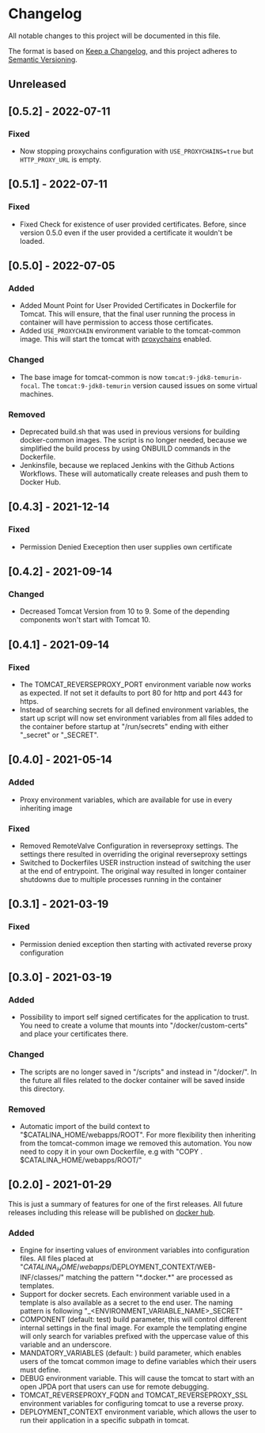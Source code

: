 # Changelog
All notable changes to this project will be documented in this file.

The format is based on [Keep a Changelog](https://keepachangelog.com/en/1.0.0/),
and this project adheres to [Semantic Versioning](https://semver.org/spec/v2.0.0.html).
## Unreleased
## [0.5.2] - 2022-07-11
### Fixed
- Now stopping proxychains configuration with `USE_PROXYCHAINS=true` but `HTTP_PROXY_URL` is empty.
## [0.5.1] - 2022-07-11
### Fixed
- Fixed Check for existence of user provided certificates. Before, since version 0.5.0 even if the user provided a certificate it wouldn't be loaded.
## [0.5.0] - 2022-07-05
### Added
- Added Mount Point for User Provided Certificates in Dockerfile for Tomcat. This will ensure, that the final user running the process in container will have permission to access those certificates.
- Added `USE_PROXYCHAIN` environment variable to the tomcat-common image. This will start the tomcat with [proxychains](https://github.com/haad/proxychains) enabled.
### Changed
- The base image for tomcat-common is now `tomcat:9-jdk8-temurin-focal`. The `tomcat:9-jdk8-temurin` version caused issues on some virtual machines.
### Removed
- Deprecated build.sh that was used in previous versions for building docker-common images. The script is no longer needed, because we simplified the build process by using ONBUILD commands in the Dockerfile.
- Jenkinsfile, because we replaced Jenkins with the Github Actions Workflows. These will automatically create releases and push them to Docker Hub.
## [0.4.3] - 2021-12-14
### Fixed
- Permission Denied Exeception then user supplies own certificate
## [0.4.2] - 2021-09-14
### Changed
- Decreased Tomcat Version from 10 to 9. Some of the depending components won't start with Tomcat 10.
## [0.4.1] - 2021-09-14
### Fixed
- The TOMCAT\_REVERSEPROXY\_PORT environment variable now works as expected. If not set it defaults to port 80 for http and port 443 for https.
- Instead of searching secrets for all defined environment variables, the start up script will now set environment variables from all files added to the container before startup at "/run/secrets" ending with either "\_secret" or "\_SECRET".
## [0.4.0] - 2021-05-14
### Added
- Proxy environment variables, which are available for use in every inheriting image
### Fixed
- Removed RemoteValve Configuration in reverseproxy settings. The settings there resulted in overriding the original reverseproxy settings
- Switched to Dockerfiles USER instruction instead of switching the user at the end of entrypoint. The original way resulted in longer container shutdowns due to multiple processes running in the container
## [0.3.1] - 2021-03-19
### Fixed
- Permission denied exception then starting with activated reverse proxy configuration
## [0.3.0] - 2021-03-19
### Added 
- Possibility to import self signed certificates for the application to trust. You need to create a volume that mounts into "/docker/custom-certs" and place your certificates there.
### Changed
- The scripts are no longer saved in "/scripts" and instead in "/docker/". In the future all files related to the docker container will be saved inside this directory.
### Removed
- Automatic import of the build context to "$CATALINA_HOME/webapps/ROOT". For more flexibility then inheriting from the tomcat-common image we removed this automation. You now need to copy it in your own Dockerfile, e.g with "COPY . $CATALINA_HOME/webapps/ROOT/" 
## [0.2.0] - 2021-01-29
This is just a summary of features for one of the first releases. All future releases including this release will be published on [docker hub](https://hub.docker.com/r/samply/docker-common).
### Added
- Engine for inserting values of environment variables into configuration files. All files placed at "$CATALINA_HOME/webapps/$DEPLOYMENT_CONTEXT/WEB-INF/classes/" matching the pattern "\*.docker.\*" are processed as templates.
- Support for docker secrets. Each environment variable used in a template is also available as a secret to the end user. The naming pattern is following "<COMPONENT>_<ENVIRONMENT_VARIABLE_NAME>_SECRET"
- COMPONENT (default: test) build parameter, this will control different internal settings in the final image. For example the templating engine will only search for variables prefixed with the uppercase value of this variable and an underscore.
- MANDATORY_VARIABLES (default: <none>) build parameter, which enables users of the tomcat common image to define variables which their users must define.
- DEBUG environment variable. This will cause the tomcat to start with an open JPDA port that users can use for remote debugging.
- TOMCAT_REVERSEPROXY_FQDN and TOMCAT_REVERSEPROXY_SSL environment variables for configuring tomcat to use a reverse proxy.
- DEPLOYMENT_CONTEXT environment variable, which allows the user to run their application in a specific subpath in tomcat.

